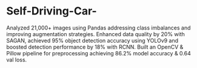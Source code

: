 # Self-Driving-Car-
Analyzed 21,000+ images using Pandas addressing class imbalances and improving augmentation strategies.
Enhanced data quality by 20% with SAGAN, achieved 95% object detection accuracy using YOLOv9 and boosted
detection performance by 18% with RCNN.
Built an OpenCV & Pillow pipeline for preprocessing achieving 86.2% model accuracy & 0.64 val loss.
